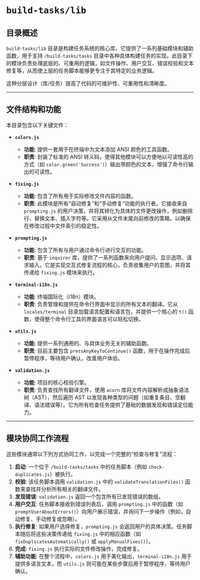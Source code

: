 # `build-tasks/lib`

## 目录概述

`build-tasks/lib` 目录是构建任务系统的核心库，它提供了一系列基础模块和辅助函数，用于支持 `/build-tasks/tasks` 目录中各种具体构建任务的实现。此目录下的模块负责处理底层的、可重用的逻辑，如文件操作、用户交互、错误校验和文本修复等，从而使上层的任务脚本能够更专注于其特定的业务逻辑。

这种分层设计（库/任务）提高了代码的可维护性、可重用性和清晰度。

---

## 文件结构和功能

本目录包含以下关键文件：

-   **`colors.js`**
    -   **功能**: 提供一套用于在终端中为文本添加 ANSI 颜色的工具函数。
    -   **职责**: 封装了标准的 ANSI 转义码，使得其他模块可以方便地以可读性高的方式（如 `color.green('Success')`）输出带颜色的文本，增强了命令行输出的可读性。

-   **`fixing.js`**
    -   **功能**: 包含了所有用于实际修改文件内容的函数。
    -   **职责**: 此模块是所有“自动修复”和“手动修复”功能的执行者。它接收来自 `prompting.js` 的用户决策，并将其转化为具体的文件更改操作，例如删除行、替换文本、插入字符等。它采用从文件末尾向前修改的策略，以确保在修改过程中文件索引的稳定性。

-   **`prompting.js`**
    -   **功能**: 包含了所有与用户通过命令行进行交互的功能。
    -   **职责**: 基于 `inquirer` 库，提供了一系列函数来向用户提问、显示选项、请求输入。它是实现交互式修复流程的核心，负责收集用户的意图，并将其传递给 `fixing.js` 模块来执行。

-   **`terminal-i18n.js`**
    -   **功能**: 终端国际化（i18n）模块。
    -   **职责**: 负责管理和提供在命令行界面中显示的所有文本的翻译。它从 `locales/terminal` 目录加载语言配置和语言包，并提供一个核心的 `t()` 函数，使得整个命令行工具的界面语言可以轻松切换。

-   **`utils.js`**
    -   **功能**: 提供一系列通用的、与具体业务无关的辅助函数。
    -   **职责**: 目前主要包含 `pressAnyKeyToContinue()` 函数，用于在操作完成后暂停程序，等待用户确认，改善用户体验。

-   **`validation.js`**
    -   **功能**: 项目的核心校验引擎。
    -   **职责**: 负责查找所有翻译文件，使用 `acorn` 库将文件内容解析成抽象语法树（AST），然后遍历 AST 以发现各种类型的问题（如重复条目、空翻译、语法错误等）。它为所有检查任务提供了基础的数据发现和错误定位能力。

---

## 模块协同工作流程

这些模块通常以下列方式协同工作，以完成一个完整的“检查与修复”流程：

1.  **启动**: 一个位于 `/build-tasks/tasks` 中的任务脚本（例如 `check-duplicates.js`）被执行。
2.  **校验**: 该任务脚本调用 `validation.js` 中的 `validateTranslationFiles()` 函数来查找并分析所有相关的翻译文件。
3.  **发现错误**: `validation.js` 返回一个包含所有已发现错误的数组。
4.  **用户交互**: 任务脚本接收到错误列表后，调用 `prompting.js` 中的函数（如 `promptUserAboutErrors()`）向用户展示错误，并询问下一步操作（例如，自动修复、手动修复或忽略）。
5.  **执行修复**: 如果用户选择修复，`prompting.js` 会返回用户的具体决策。任务脚本随后将这些决策传递给 `fixing.js` 中的相应函数（如 `fixDuplicatesAutomatically()` 或 `applyManualFixes()`）。
6.  **完成**: `fixing.js` 执行实际的文件修改操作，完成修复。
7.  **辅助功能**: 在整个流程中，`colors.js` 用于美化输出，`terminal-i18n.js` 用于提供多语言文本，而 `utils.js` 则可能在某些步骤后用于暂停程序，等待用户确认。